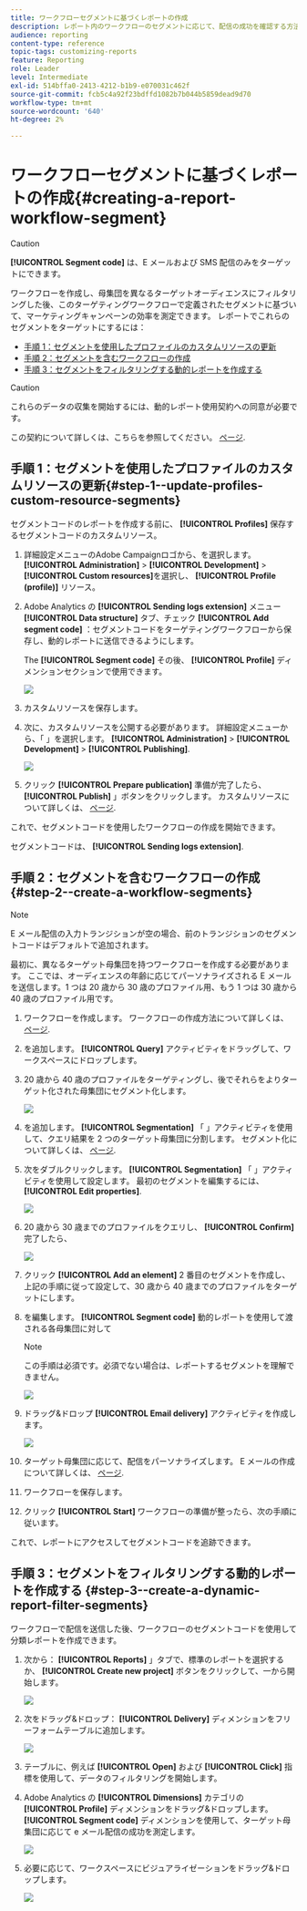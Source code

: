 ```yaml
---
title: ワークフローセグメントに基づくレポートの作成
description: レポート内のワークフローのセグメントに応じて、配信の成功を確認する方法を説明します。
audience: reporting
content-type: reference
topic-tags: customizing-reports
feature: Reporting
role: Leader
level: Intermediate
exl-id: 514bffa0-2413-4212-b1b9-e070031c462f
source-git-commit: fcb5c4a92f23bdffd1082b7b044b5859dead9d70
workflow-type: tm+mt
source-wordcount: '640'
ht-degree: 2%

---
```


# ワークフローセグメントに基づくレポートの作成{#creating-a-report-workflow-segment}

>[!CAUTION]
> **[!UICONTROL Segment code]** は、E メールおよび SMS 配信のみをターゲットにできます。

ワークフローを作成し、母集団を異なるターゲットオーディエンスにフィルタリングした後、このターゲティングワークフローで定義されたセグメントに基づいて、マーケティングキャンペーンの効率を測定できます。
レポートでこれらのセグメントをターゲットにするには：

* [手順 1：セグメントを使用したプロファイルのカスタムリソースの更新](#step-1--update-profiles-custom-resource-segments)
* [手順 2：セグメントを含むワークフローの作成](#step-2--create-a-workflow-segments)
* [手順 3：セグメントをフィルタリングする動的レポートを作成する](#step-3--create-a-dynamic-report-filter-segments)

>[!CAUTION]
>これらのデータの収集を開始するには、動的レポート使用契約への同意が必要です。
>
>この契約について詳しくは、こちらを参照してください。 [ページ](../../reporting/using/about-dynamic-reports.md#dynamic-reporting-usage-agreement).

## 手順 1：セグメントを使用したプロファイルのカスタムリソースの更新{#step-1--update-profiles-custom-resource-segments}

セグメントコードのレポートを作成する前に、 **[!UICONTROL Profiles]** 保存するセグメントコードのカスタムリソース。

1. 詳細設定メニューのAdobe Campaignロゴから、を選択します。 **[!UICONTROL Administration]** > **[!UICONTROL Development]** > **[!UICONTROL Custom resources]**&#x200B;を選択し、 **[!UICONTROL Profile (profile)]** リソース。
1. Adobe Analytics の **[!UICONTROL Sending logs extension]** メニュー **[!UICONTROL Data structure]** タブ、チェック **[!UICONTROL Add segment code]** ：セグメントコードをターゲティングワークフローから保存し、動的レポートに送信できるようにします。

   The **[!UICONTROL Segment code]** その後、 **[!UICONTROL Profile]** ディメンションセクションで使用できます。

   ![](assets/report_segment_4.png)

1. カスタムリソースを保存します。

1. 次に、カスタムリソースを公開する必要があります。
詳細設定メニューから、「 」を選択します。 **[!UICONTROL Administration]** > **[!UICONTROL Development]** > **[!UICONTROL Publishing]**.

   ![](assets/custom_profile_7.png)

1. クリック **[!UICONTROL Prepare publication]** 準備が完了したら、 **[!UICONTROL Publish]** 」ボタンをクリックします。 カスタムリソースについて詳しくは、 [ページ](../../developing/using/updating-the-database-structure.md).

これで、セグメントコードを使用したワークフローの作成を開始できます。

セグメントコードは、 **[!UICONTROL Sending logs extension]**.

## 手順 2：セグメントを含むワークフローの作成 {#step-2--create-a-workflow-segments}

>[!NOTE]
>E メール配信の入力トランジションが空の場合、前のトランジションのセグメントコードはデフォルトで追加されます。

最初に、異なるターゲット母集団を持つワークフローを作成する必要があります。 ここでは、オーディエンスの年齢に応じてパーソナライズされる E メールを送信します。1 つは 20 歳から 30 歳のプロファイル用、もう 1 つは 30 歳から 40 歳のプロファイル用です。

1. ワークフローを作成します。 ワークフローの作成方法について詳しくは、 [ページ](../../automating/using/building-a-workflow.md).

1. を追加します。 **[!UICONTROL Query]** アクティビティをドラッグして、ワークスペースにドロップします。

1. 20 歳から 40 歳のプロファイルをターゲティングし、後でそれらをよりターゲット化された母集団にセグメント化します。

   ![](assets/report_segment_1.png)

1. を追加します。 **[!UICONTROL Segmentation]** 「 」アクティビティを使用して、クエリ結果を 2 つのターゲット母集団に分割します。 セグメント化について詳しくは、 [ページ](../../automating/using/segmentation.md).

1. 次をダブルクリックします。 **[!UICONTROL Segmentation]** 「 」アクティビティを使用して設定します。 最初のセグメントを編集するには、 **[!UICONTROL Edit properties]**.

   ![](assets/report_segment_7.png)

1. 20 歳から 30 歳までのプロファイルをクエリし、 **[!UICONTROL Confirm]** 完了したら、

   ![](assets/report_segment_8.png)

1. クリック **[!UICONTROL Add an element]** 2 番目のセグメントを作成し、上記の手順に従って設定して、30 歳から 40 歳までのプロファイルをターゲットにします。

1. を編集します。 **[!UICONTROL Segment code]** 動的レポートを使用して渡される各母集団に対して

   >[!NOTE]
   >この手順は必須です。必須でない場合は、レポートするセグメントを理解できません。

   ![](assets/report_segment_9.png)

1. ドラッグ&amp;ドロップ **[!UICONTROL Email delivery]** アクティビティを作成します。

   ![](assets/report_segment_3.png)

1. ターゲット母集団に応じて、配信をパーソナライズします。 E メールの作成について詳しくは、 [ページ](../../designing/using/designing-content-in-adobe-campaign.md).

1. ワークフローを保存します。

1. クリック **[!UICONTROL Start]** ワークフローの準備が整ったら、次の手順に従います。

これで、レポートにアクセスしてセグメントコードを追跡できます。

## 手順 3：セグメントをフィルタリングする動的レポートを作成する {#step-3--create-a-dynamic-report-filter-segments}

ワークフローで配信を送信した後、ワークフローのセグメントコードを使用して分類レポートを作成できます。

1. 次から： **[!UICONTROL Reports]** 」タブで、標準のレポートを選択するか、 **[!UICONTROL Create new project]** ボタンをクリックして、一から開始します。

   ![](assets/custom_profile_18.png)
1. 次をドラッグ&amp;ドロップ： **[!UICONTROL Delivery]** ディメンションをフリーフォームテーブルに追加します。

   ![](assets/report_segment_5.png)

1. テーブルに、例えば **[!UICONTROL Open]** および **[!UICONTROL Click]** 指標を使用して、データのフィルタリングを開始します。
1. Adobe Analytics の **[!UICONTROL Dimensions]** カテゴリの **[!UICONTROL Profile]** ディメンションをドラッグ&amp;ドロップします。 **[!UICONTROL Segment code]** ディメンションを使用して、ターゲット母集団に応じて e メール配信の成功を測定します。

   ![](assets/report_segment_6.png)

1. 必要に応じて、ワークスペースにビジュアライゼーションをドラッグ&amp;ドロップします。

   ![](assets/report_segment_10.png)
